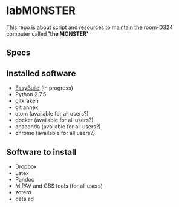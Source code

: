 # labMONSTER

This repo is about script and resources to maintain the room-D324 computer called **'the MONSTER'**

## Specs

## Installed software

*   [EasyBuild](https://easybuild.readthedocs.io/en/latest/index.html) (in progress)
*   Python 2.7.5
*   gitkraken
*   git annex
*   atom (available for all users?)
*   docker (available for all users?)
*   anaconda (available for all users?)
*   chrome (available for all users?)

## Software to install

*   Dropbox
*   Latex
*   Pandoc
*   MIPAV and CBS tools (for all users)
*   zotero
*   datalad
